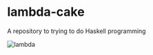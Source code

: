 # lambda-cake
A repository to trying to do Haskell programming

![lambda](https://c.tenor.com/gnR7shBKv1sAAAAM/lambda-fripouz.gif)
